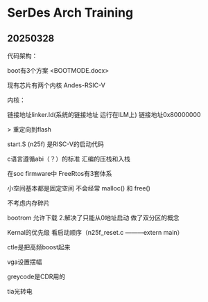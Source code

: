 # SerDes Arch Training

## 20250328

代码架构：

boot有3个方案  <BOOTMODE.docx>

现有芯片有两个内核  Andes-RSIC-V



内核：

链接地址linker.ld(系统的链接地址  运行在ILM上)  链接地址0x80000000



\> 重定向到flash



start.S (n25f) 是RISC-V的启动代码



c语言遵循abi（？）的标准  汇编的压栈和入栈



在soc firmware中  FreeRtos有3套体系  



小空间基本都是固定空间 不会经常 malloc()  和 free()

不考虑内存碎片



bootrom 允许下载 2.解决了只能从0地址启动 做了双分区的概念



Kernal的优先级 看启动顺序（n25f_reset.c ———extern main）





ctle是把高频boost起来

vga设置摆幅

greycode是CDR用的

tia光转电

